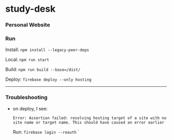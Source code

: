 # study-desk
### Personal Website



### Run
Install: `npm install --legacy-peer-deps`

Local: `npm run start`

Build: `npm run build --base=/dist/`

Deploy: `firebase deploy --only hosting`


----
### Troubleshooting

-  on deploy, I see:
    ```
    Error: Assertion failed: resolving hosting target of a site with no site name or target name. This should have caused an error earlier
    ```
    Run: `firebase login --reauth`
`

